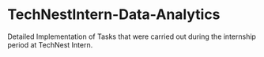 # TechNestIntern-Data-Analytics
Detailed Implementation of Tasks that were carried out during the internship period at TechNest Intern.

